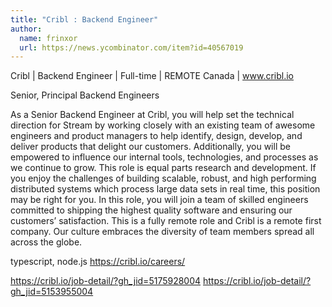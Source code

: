 ```yaml
---
title: "Cribl : Backend Engineer"
author:
  name: frinxor
  url: https://news.ycombinator.com/item?id=40567019
---
```

Cribl | Backend Engineer | Full-time | REMOTE Canada | www.cribl.io

Senior, Principal Backend Engineers

As a Senior Backend Engineer at Cribl, you will help set the technical direction for Stream by working closely with an existing team of awesome engineers and product managers to help identify, design, develop, and deliver products that delight our customers.  Additionally, you will be empowered to influence our internal tools, technologies, and processes as we continue to grow. This role is equal parts research and development.  If you enjoy the challenges of building scalable, robust, and high performing distributed systems which process large data sets in real time, this position may be right for you.  In this role, you will join a team of skilled engineers committed to shipping the highest quality software and ensuring our customers’ satisfaction.  This is a fully remote role and Cribl is a remote first company.  Our culture embraces the diversity of team members spread all across the globe.

typescript, node.js
<a href="https:&#x2F;&#x2F;cribl.io&#x2F;careers&#x2F;" rel="nofollow">https:&#x2F;&#x2F;cribl.io&#x2F;careers&#x2F;</a>

<a href="https:&#x2F;&#x2F;cribl.io&#x2F;job-detail&#x2F;?gh_jid=5175928004" rel="nofollow">https:&#x2F;&#x2F;cribl.io&#x2F;job-detail&#x2F;?gh_jid=5175928004</a>
<a href="https:&#x2F;&#x2F;cribl.io&#x2F;job-detail&#x2F;?gh_jid=5153955004" rel="nofollow">https:&#x2F;&#x2F;cribl.io&#x2F;job-detail&#x2F;?gh_jid=5153955004</a>

